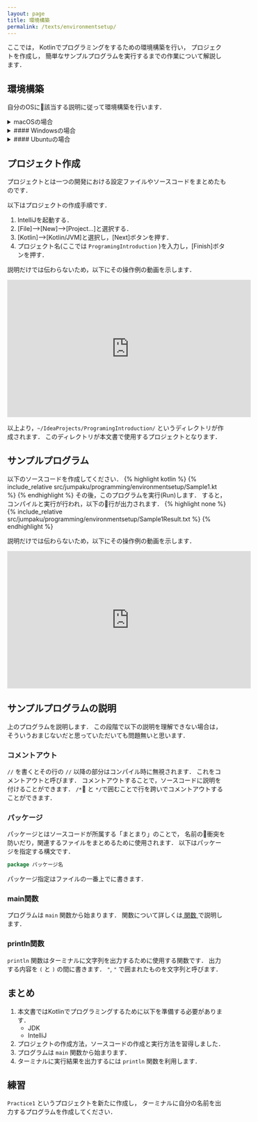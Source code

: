 ```yaml
---
layout: page
title: 環境構築
permalink: /texts/environmentsetup/
---
```

ここでは，
Kotlinでプログラミングをするための環境構築を行い，
プロジェクトを作成し，
簡単なサンプルプログラムを実行するまでの作業について解説します．

## 環境構築
自分のOSに該当する説明に従って環境構築を行います．

</style>
<details>
<summary>
macOSの場合
</summary>
<div>

#### Homebrew
ターミナルを起動して以下を実行し，Homebrewをインストールする．
```sh
/usr/bin/ruby -e "$(curl -fsSL https://raw.githubusercontent.com/Homebrew/install/master/install)"
```

#### Java
ターミナルで以下を実行し，Javaをインストールする．
```sh
brew cask install java
```

#### IntelliJ IDEA CE
以下のリンクからIntelliJ IDEAのCommunityエディションをダウンロードします．
[https://www.jetbrains.com/idea/](https://www.jetbrains.com/idea/)

その後，`/Application` ディレクトリにコピーしてアプリを起動し，指示に従ってセットアップします．

HomebrewはmacOSのパッケージマネージャの一つで，アプリケーションの管理をするためのプログラムです．
Javaはプログラミング言語の一つで，Kotlinを利用するために必要となります．
IntelliJは統合開発環境の一つで，プログラミングをするためのアプリケーションです．

</div>
</details>

<details>
<summary>
#### Windowsの場合
</summary>
<div>
</div>
</details>

<details>
<summary>
#### Ubuntuの場合
</summary>
<div>

### Java
端末を起動して以下を実行し，Javaをインストールします．
```sh
sudo apt install default-jdk
```

### IntelliJ IDEA CE
以下のリンクからIntelliJ IDEAのCommunityエディションをダウンロードします．

[https://www.jetbrains.com/idea/](https://www.jetbrains.com/idea/)

その後，ダウンロードしたファイルを展開し，`bin/idea.sh`を起動し，指示に従ってセットアップします．

Javaはプログラミング言語の一つで，Kotlinを利用するために必要となります．
IntelliJは統合開発環境の一つで，プログラミングをするためのアプリケーションです．
</div>
</details>

## プロジェクト作成
プロジェクトとは一つの開発における設定ファイルやソースコードをまとめたものです．

以下はプロジェクトの作成手順です．
1. IntelliJを起動する．
1. [File]-->[New]-->[Project...]と選択する．
1. [Kotlin]-->[Kotlin/JVM]と選択し，[Next]ボタンを押す．
1. プロジェクト名(ここでは `ProgramingIntroduction` )を入力し，[Finish]ボタンを押す．

説明だけでは伝わらないため，以下にその操作例の動画を示します．

<iframe width="560" height="315" src="https://www.youtube.com/embed/BV8Xa2nfn3c" frameborder="0" allow="autoplay; encrypted-media" allowfullscreen></iframe>

以上より，`~/IdeaProjects/ProgramingIntroduction/` というディレクトリが作成されます．
このディレクトリが本文書で使用するプロジェクトとなります．

## サンプルプログラム
以下のソースコードを作成してください．
{% highlight kotlin %}
{% include_relative src/jumpaku/programming/environmentsetup/Sample1.kt %}
{% endhighlight %}
その後，このプログラムを実行(Run)します．
すると，コンパイルと実行が行われ，以下の行が出力されます．
{% highlight none %}
{% include_relative src/jumpaku/programming/environmentsetup/Sample1Result.txt %}
{% endhighlight %}

説明だけでは伝わらないため，以下にその操作例の動画を示します．

<iframe width="560" height="315" src="https://www.youtube.com/embed/524AHnC9l9Y?rel=0" frameborder="0" allow="autoplay; encrypted-media" allowfullscreen></iframe>

## サンプルプログラムの説明
上のプログラムを説明します．
この段階で以下の説明を理解できない場合は，
そういうおまじないだと思っていただいても問題無いと思います．

### コメントアウト
`//` を書くとその行の `//` 以降の部分はコンパイル時に無視されます．
これをコメントアウトと呼びます．
コメントアウトすることで，ソースコードに説明を付けることができます．
`/*` と `*/`で囲むことで行を跨いでコメントアウトすることができます．

### パッケージ
パッケージとはソースコードが所属する「まとまり」のことで，
名前の衝突を防いだり，関連するファイルをまとめるために使用されます．
以下はパッケージを指定する構文です．
```kt
package パッケージ名
```
パッケージ指定はファイルの一番上でに書きます．

### main関数
プログラムは `main` 関数から始まります．
関数について詳しくは[ 関数 ](Functions.md)で説明します．

### println関数
`println` 関数はターミナルに文字列を出力するために使用する関数です．
出力する内容を `(` と `)` の間に書きます．
`"`, `"` で囲まれたものを文字列と呼びます．

## まとめ
1. 本文書ではKotlinでプログラミングするために以下を準備する必要があります．
    * JDK
    * IntelliJ
1. プロジェクトの作成方法，ソースコードの作成と実行方法を習得しました．
1. プログラムは `main` 関数から始まります．
1. ターミナルに実行結果を出力するには `println` 関数を利用します．

## 練習
`Practice1` というプロジェクトを新たに作成し，
ターミナルに自分の名前を出力するプログラムを作成してください．
